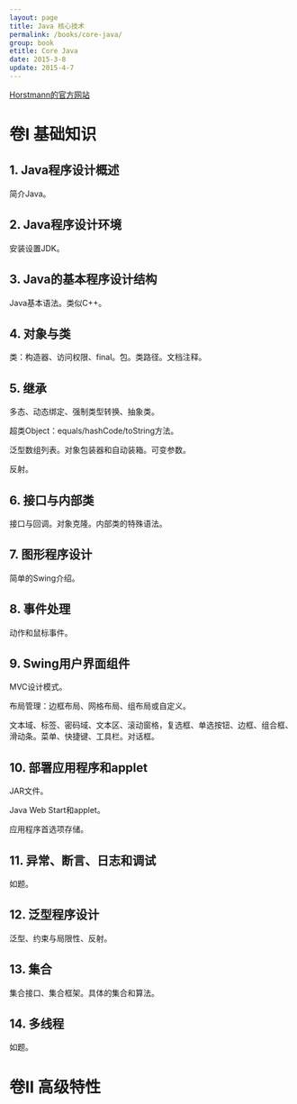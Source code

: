 ```yaml
---
layout: page
title: Java 核心技术
permalink: /books/core-java/
group: book
etitle: Core Java
date: 2015-3-8
update: 2015-4-7
---
```


[Horstmann的官方网站](http://horstmann.com/corejava)

# 卷Ⅰ 基础知识

## 1. Java程序设计概述

简介Java。

## 2. Java程序设计环境

安装设置JDK。

## 3. Java的基本程序设计结构

Java基本语法。类似C++。

## 4. 对象与类

类：构造器、访问权限、final。包。类路径。文档注释。

## 5. 继承

多态、动态绑定、强制类型转换、抽象类。

超类Object：equals/hashCode/toString方法。

泛型数组列表。对象包装器和自动装箱。可变参数。

反射。

## 6. 接口与内部类

接口与回调。对象克隆。内部类的特殊语法。

## 7. 图形程序设计

简单的Swing介绍。

## 8. 事件处理

动作和鼠标事件。

## 9. Swing用户界面组件

MVC设计模式。

布局管理：边框布局、网格布局、组布局或自定义。

文本域、标签、密码域、文本区、滚动窗格，复选框、单选按钮、边框、组合框、滑动条。菜单、快捷键、工具栏。对话框。

## 10. 部署应用程序和applet

JAR文件。

Java Web Start和applet。

应用程序首选项存储。

## 11. 异常、断言、日志和调试

如题。

## 12. 泛型程序设计

泛型、约束与局限性、反射。

## 13. 集合

集合接口、集合框架。具体的集合和算法。

## 14. 多线程

如题。

# 卷Ⅱ 高级特性

